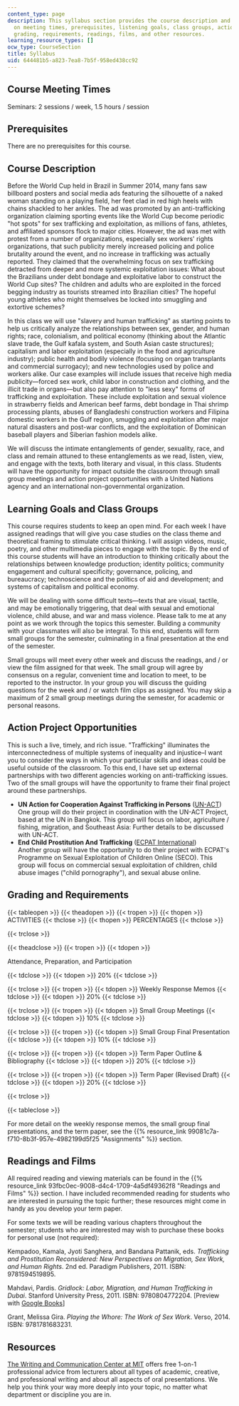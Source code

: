 ```yaml
---
content_type: page
description: This syllabus section provides the course description and information
  on meeting times, prerequisites, listening goals, class groups, action project opportunities,
  grading, requirements, readings, films, and other resources.
learning_resource_types: []
ocw_type: CourseSection
title: Syllabus
uid: 644481b5-a823-7ea8-7b5f-958ed438cc92
---
```


Course Meeting Times
--------------------

Seminars: 2 sessions / week, 1.5 hours / session

Prerequisites
-------------

There are no prerequisites for this course.

Course Description
------------------

Before the World Cup held in Brazil in Summer 2014, many fans saw billboard posters and social media ads featuring the silhouette of a naked woman standing on a playing field, her feet clad in red high heels with chains shackled to her ankles. The ad was promoted by an anti-trafficking organization claiming sporting events like the World Cup become periodic "hot spots" for sex trafficking and exploitation, as millions of fans, athletes, and affiliated sponsors flock to major cities. However, the ad was met with protest from a number of organizations, especially sex workers' rights organizations, that such publicity merely increased policing and police brutality around the event, and no increase in trafficking was actually reported. They claimed that the overwhelming focus on sex trafficking detracted from deeper and more systemic exploitation issues: What about the Brazilians under debt bondage and exploitative labor to construct the World Cup sites? The children and adults who are exploited in the forced begging industry as tourists streamed into Brazilian cities? The hopeful young athletes who might themselves be locked into smuggling and extortive schemes?

In this class we will use "slavery and human trafficking" as starting points to help us critically analyze the relationships between sex, gender, and human rights; race, colonialism, and political economy (thinking about the Atlantic slave trade, the Gulf kafala system, and South Asian caste structures); capitalism and labor exploitation (especially in the food and agriculture industry); public health and bodily violence (focusing on organ transplants and commercial surrogacy); and new technologies used by police and workers alike. Our case examples will include issues that receive high media publicity—forced sex work, child labor in construction and clothing, and the illicit trade in organs—but also pay attention to "less sexy" forms of trafficking and exploitation. These include exploitation and sexual violence in strawberry fields and American beef farms, debt bondage in Thai shrimp processing plants, abuses of Bangladeshi construction workers and Filipina domestic workers in the Gulf region, smuggling and exploitation after major natural disasters and post-war conflicts, and the exploitation of Dominican baseball players and Siberian fashion models alike.

We will discuss the intimate entanglements of gender, sexuality, race, and class and remain attuned to these entanglements as we read, listen, view, and engage with the texts, both literary and visual, in this class. Students will have the opportunity for impact outside the classroom through small group meetings and action project opportunities with a United Nations agency and an international non-governmental organization.

Learning Goals and Class Groups
-------------------------------

This course requires students to keep an open mind. For each week I have assigned readings that will give you case studies on the class theme and theoretical framing to stimulate critical thinking. I will assign videos, music, poetry, and other multimedia pieces to engage with the topic. By the end of this course students will have an introduction to thinking critically about the relationships between knowledge production; identity politics; community engagement and cultural specificity; governance, policing, and bureaucracy; technoscience and the politics of aid and development; and systems of capitalism and political economy.

We will be dealing with some difficult texts—texts that are visual, tactile, and may be emotionally triggering, that deal with sexual and emotional violence, child abuse, and war and mass violence. Please talk to me at any point as we work through the topics this semester. Building a community with your classmates will also be integral. To this end, students will form small groups for the semester, culminating in a final presentation at the end of the semester.

Small groups will meet every other week and discuss the readings, and / or view the film assigned for that week. The small group will agree by consensus on a regular, convenient time and location to meet, to be reported to the instructor. In your group you will discuss the guiding questions for the week and / or watch film clips as assigned. You may skip a maximum of 2 small group meetings during the semester, for academic or personal reasons.

Action Project Opportunities
----------------------------

This is such a live, timely, and rich issue. "Trafficking" illuminates the interconnectedness of multiple systems of inequality and injustice–I want you to consider the ways in which your particular skills and ideas could be useful outside of the classroom. To this end, I have set up external partnerships with two different agencies working on anti-trafficking issues. Two of the small groups will have the opportunity to frame their final project around these partnerships.

*   **UN Action for Cooperation Against Trafficking in Persons** ([UN-ACT](http://un-act.org/))  
    One group will do their project in coordination with the UN-ACT Project, based at the UN in Bangkok. This group will focus on labor, agriculture / fishing, migration, and Southeast Asia: Further details to be discussed with UN-ACT.
*   **End Child Prostitution And Trafficking** ([ECPAT International](http://www.ecpat.net/))  
    Another group will have the opportunity to do their project with ECPAT's Programme on Sexual Exploitation of Children Online (SECO). This group will focus on commercial sexual exploitation of children, child abuse images ("child pornography"), and sexual abuse online.

Grading and Requirements
------------------------

{{< tableopen >}}
{{< theadopen >}}
{{< tropen >}}
{{< thopen >}}
ACTIVITIES
{{< thclose >}}
{{< thopen >}}
PERCENTAGES
{{< thclose >}}

{{< trclose >}}

{{< theadclose >}}
{{< tropen >}}
{{< tdopen >}}


Attendance, Preparation, and Participation


{{< tdclose >}}
{{< tdopen >}}
20%
{{< tdclose >}}

{{< trclose >}}
{{< tropen >}}
{{< tdopen >}}
Weekly Response Memos
{{< tdclose >}}
{{< tdopen >}}
20%
{{< tdclose >}}

{{< trclose >}}
{{< tropen >}}
{{< tdopen >}}
Small Group Meetings
{{< tdclose >}}
{{< tdopen >}}
10%
{{< tdclose >}}

{{< trclose >}}
{{< tropen >}}
{{< tdopen >}}
Small Group Final Presentation
{{< tdclose >}}
{{< tdopen >}}
10%
{{< tdclose >}}

{{< trclose >}}
{{< tropen >}}
{{< tdopen >}}
Term Paper Outline & Bibliography
{{< tdclose >}}
{{< tdopen >}}
20%
{{< tdclose >}}

{{< trclose >}}
{{< tropen >}}
{{< tdopen >}}
Term Paper (Revised Draft)
{{< tdclose >}}
{{< tdopen >}}
20%
{{< tdclose >}}

{{< trclose >}}

{{< tableclose >}}

For more detail on the weekly response memos, the small group final presentations, and the term paper, see the {{% resource_link 99081c7a-f710-8b3f-957e-4982199d5f25 "Assignments" %}} section.

Readings and Films
------------------

All required reading and viewing materials can be found in the {{% resource_link 93fbc0ec-9008-d4c4-1709-4a5df49362f8 "Readings and Films" %}} section. I have included recommended reading for students who are interested in pursuing the topic further; these resources might come in handy as you develop your term paper.

For some texts we will be reading various chapters throughout the semester; students who are interested may wish to purchase these books for personal use (not required):

Kempadoo, Kamala, Jyoti Sanghera, and Bandana Pattanik, eds. _Trafficking and Prostitution Reconsidered: New Perspectives on Migration, Sex Work, and Human Rights_. 2nd ed. Paradigm Publishers, 2011. ISBN: 9781594519895.

Mahdavi, Pardis. _Gridlock: Labor, Migration, and Human Trafficking in Dubai_. Stanford University Press, 2011. ISBN: 9780804772204. \[Preview with [Google Books](http://books.google.com/books?id=vtrSF0vEbYoC&pg=PAfrontcover)\]

Grant, Melissa Gira. _Playing the Whore: The Work of Sex Work_. Verso, 2014. ISBN: 9781781683231.

Resources
---------

[The Writing and Communication Center at MIT](http://cmsw.mit.edu/writing-and-communication-center/) offers free 1-on-1 professional advice from lecturers about all types of academic, creative, and professional writing and about all aspects of oral presentations. We help you think your way more deeply into your topic, no matter what department or discipline you are in.